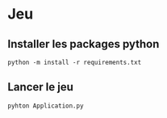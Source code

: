 #  Jeu
## Installer les packages python
```
python -m install -r requirements.txt
```
## Lancer le jeu
```
pyhton Application.py
```
